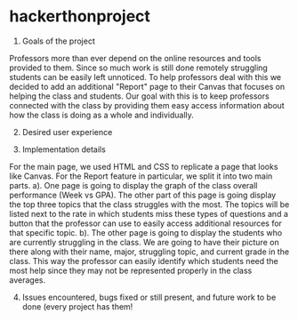 # hackerthonproject

1. Goals of the project

Professors more than ever depend on the online resources and tools provided to them. Since so much work is still done remotely struggling students can be easily left unnoticed. To help professors deal with this we decided to add an additional "Report" page to their Canvas that focuses on helping the class and students. Our goal with this is to keep professors connected with the class by providing them easy access information about how the class is doing as a whole and individually.

2. Desired user experience

3. Implementation details

For the main page, we used HTML and CSS to replicate a page that looks like Canvas. 
For the Report feature in particular, we split it into two main parts. 
  a). One page is going to display the graph of the class overall performance (Week vs GPA). The other part of this page is going display the top three topics that the class struggles with the most. The topics will be listed next to the rate in which students miss these types of questions and a button that the professor can use to easily access additional resources for that specific topic.
  b). The other page is going to display the students who are currently struggling in the class. We are going to have their picture on there along with their name, major, struggling topic, and current grade in the class. This way the professor can easily identify which students need the most help since they may not be represented properly in the class averages.

4. Issues encountered, bugs fixed or still present, and future work to be done (every project has them!

